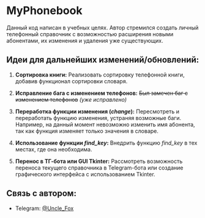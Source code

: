 # MyPhonebook

Данный код написан в учебных целях. Автор стремился создать личный телефонный справочник с возможностью расширения новыми абонентами, их изменения и удаления уже существующих.

## Идеи для дальнейших изменений/обновлений:

1. **Сортировка книги:**
   Реализовать сортировку телефонной книги, добавив функционал сортировки словаря.

2. **Исправление бага с изменением телефонов:**
   ~~Был замечен баг с изменением телефонов~~ *(уже исправлено)*

3. **Переработка функции изменения (*change*):**
   Пересмотреть и переработать функцию изменения, устраняя возможные баги. Например, на данный момент невозможно изменить имя абонента, так как функция изменяет только значения в словаре.

4. **Использование функции *find_key*:**
   Внедрить функцию *find_key* в тех местах, где она необходима.

5. **Перенос в ТГ-бота или GUI Tkinter:**
   Рассмотреть возможность переноса текущего справочника в Telegram-бота или создание графического интерфейса с использованием Tkinter.

## Связь с автором:

- Telegram: [@Uncle_Fox](https://t.me/Uncle_Fox)
